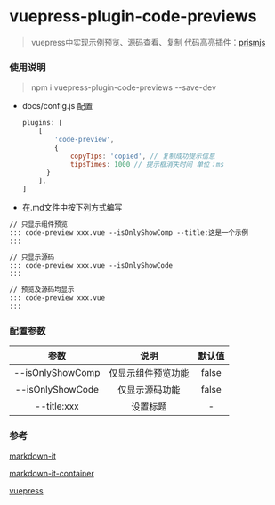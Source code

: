 # vuepress-plugin-code-previews

> vuepress中实现示例预览、源码查看、复制
> 代码高亮插件：[prismjs](https://prismjs.com/examples.html)

### 使用说明

> npm i vuepress-plugin-code-previews --save-dev

- docs/config.js 配置

  ```javascript
  plugins: [
      [
          'code-preview', 
          { 
              copyTips: 'copied', // 复制成功提示信息
              tipsTimes: 1000 // 提示框消失时间 单位：ms
      	}
      ],
  ]
  ```

  

- 在.md文件中按下列方式编写

```markdown
// 只显示组件预览
::: code-preview xxx.vue --isOnlyShowComp --title:这是一个示例
:::

// 只显示源码
::: code-preview xxx.vue --isOnlyShowCode
:::

// 预览及源码均显示
::: code-preview xxx.vue
:::
```



### 配置参数

|        参数        |    说明     |  默认值  |
|:----------------:|:---------:|:-----:|
| --isOnlyShowComp | 仅显示组件预览功能 | false |
| --isOnlyShowCode |  仅显示源码功能  | false |
|   --title:xxx    |   设置标题    |   -   |



### 参考

[markdown-it](https://github.com/markdown-it/markdown-it)

[markdown-it-container](https://github.com/hackmdio/markdown-it-container)

[vuepress](http://www.fenovice.com/doc/vuepress-next/advanced/plugin.html)
